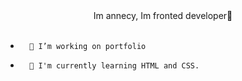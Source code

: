 <div align="center">Im annecy, Im fronted developer🎃</div> <br> 
  

-       🐧 I’m working on portfolio
  

-       🌱 I'm currently learning HTML and CSS. 



<br/>  

